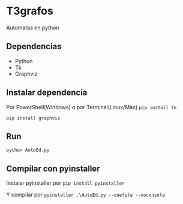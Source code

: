 # T3grafos
Automatas en python

## Dependencias
* Python
* Tk
* Graphviz

## Instalar dependencia
Por PowerShell(Windows) o por Terminal(Linux/Mac)
```pip install tk```

```pip install graphviz```

## Run
```python AutoEd.py```

## Compilar con pyinstaller
Instalar pyinstaller por
```pip install pyinstaller```

Y compilar por
```pyinstaller .\AutoEd.py --onefile --noconsole```
